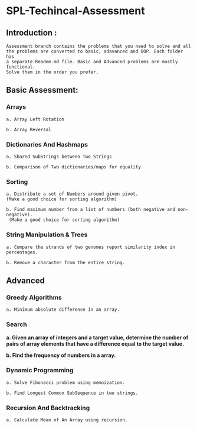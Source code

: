 # SPL-Techincal-Assessment

## Introduction :

    Assessment branch contains the problems that you need to solve and all
    the problems are converted to basic, adavanced and OOP. Each folder has
    a separate Readme.md file. Basic and Advanced problems are mostly functional.
    Solve them in the order you prefer.

## Basic Assessment:

### Arrays

    a. Array Left Rotation

    b. Array Reversal

### Dictionaries And Hashmaps

    a. Shared SubStrings between Two Strings

    b. Comparison of Two dictionaries/maps for equality

### Sorting

    a. Distribute a set of Numbers around given pivot.
    (Make a good choice for sorting algorithm)

    b. Find maximum number from a list of numbers (both negative and non-negative).
     (Make a good choice for sorting algorithm)

### String Manipulation & Trees

    a. Compare the strands of two genomes report similarity index in percentages.

    b. Remove a character from the entire string.

## Advanced

### Greedy Algorithms

    a. Minimum absolute difference in an array.

### Search

**a. Given an array of integers and a target value, determine the number of pairs of array elements that have a difference equal to the target value.**

**b. Find the frequency of numbers in a array.**

### Dynamic Programming

    a. Solve Fibonacci problem using memoization.

    b. Find Longest Common SubSequence in two strings.

### Recursion And Backtracking

    a. Calculate Mean of An Array using recursion.
